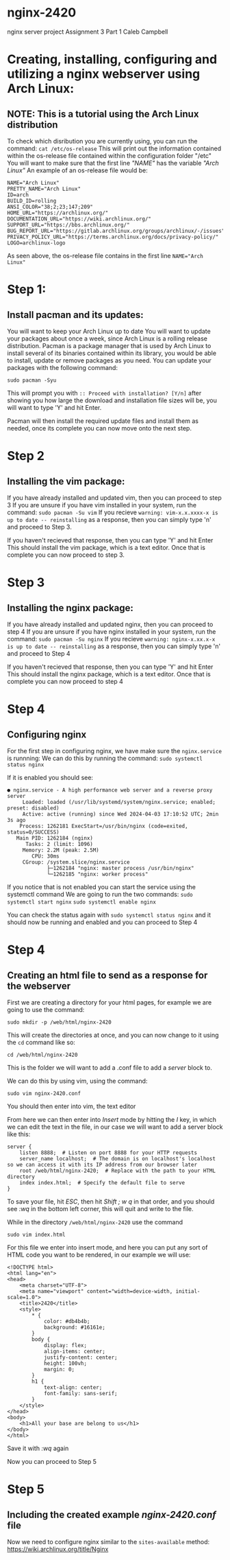# nginx-2420
nginx server project
Assignment 3 Part 1
Caleb Campbell

Creating, installing, configuring and utilizing a nginx webserver using Arch Linux:
=======
NOTE: This is a tutorial using the Arch Linux distribution
------
To check which disribution you are currently using, you can run the command:
`cat /etc/os-release`
This will print out the information contained within the os-release file contained within the configuration folder "/etc"
You will want to make sure that the first line *"NAME"* has the variable *"Arch Linux"*
An example of an os-release file would be:
```
NAME="Arch Linux"
PRETTY_NAME="Arch Linux"
ID=arch
BUILD_ID=rolling
ANSI_COLOR="38;2;23;147;209"
HOME_URL="https://archlinux.org/"
DOCUMENTATION_URL="https://wiki.archlinux.org/"
SUPPORT_URL="https://bbs.archlinux.org/"
BUG_REPORT_URL="https://gitlab.archlinux.org/groups/archlinux/-/issues"
PRIVACY_POLICY_URL="https://terms.archlinux.org/docs/privacy-policy/"
LOGO=archlinux-logo
```
As seen above, the os-release file contains in the first line `NAME="Arch Linux"`

Step 1:
=======
Install pacman and its updates:
------
You will want to keep your Arch Linux up to date
You will want to update your packages about once a week, since Arch Linux is a rolling release distribution. 
Pacman is a package manager that is used by Arch Linux to install several of its binaries contained within its library, you would be able to install, update or remove packages as you need. 
You can update your packages with the following command:

`sudo pacman -Syu`

This will prompt you with `:: Proceed with installation? [Y/n]` after showing you how large the download and installation file sizes will be, you will want to type 'Y' and hit Enter.

Pacman will then install the required update files and install them as needed, once its complete you can now move onto the next step.

Step 2
=======
Installing the vim package:
------
If you have already installed and updated vim, then you can proceed to step 3
If you are unsure if you have vim installed in your system, run the command:
`sudo pacman -Su vim`
If you recieve `warning: vim-x.x.xxxx-x is up to date -- reinstalling` as a response, then you can simply type 'n' and proceed to Step 3.

If you haven't recieved that response, then you can type 'Y' and hit Enter
This should install the vim package, which is a text editor.
Once that is complete you can now proceed to step 3.

Step 3
======
Installing the nginx package:
-------
If you have already installed and updated nginx, then you can proceed to step 4
If you are unsure if you have nginx installed in your system, run the command:
`sudo pacman -Su nginx`
If you recieve `warning: nginx-x.xx.x-x is up to date -- reinstalling` as a response, then you can simply type 'n' and proceed to Step 4

If you haven't recieved that response, then you can type 'Y' and hit Enter
This should install the nginx package, which is a text editor.
Once that is complete you can now proceed to step 4

Step 4
=======
Configuring nginx
------
For the first step in configuring nginx, we have make sure the `nginx.service` is runnning:
We can do this by running the command:
`sudo systemctl status nginx`

If it is enabled you should see:
```
● nginx.service - A high performance web server and a reverse proxy server
     Loaded: loaded (/usr/lib/systemd/system/nginx.service; enabled; preset: disabled)
     Active: active (running) since Wed 2024-04-03 17:10:52 UTC; 2min 3s ago
    Process: 1262181 ExecStart=/usr/bin/nginx (code=exited, status=0/SUCCESS)
   Main PID: 1262184 (nginx)
      Tasks: 2 (limit: 1096)
     Memory: 2.2M (peak: 2.5M)
        CPU: 30ms
     CGroup: /system.slice/nginx.service
             ├─1262184 "nginx: master process /usr/bin/nginx"
             └─1262185 "nginx: worker process"
```
If you notice that is not enabled you can start the service using the systemctl command
We are going to run the two commands:
`sudo systemctl start nginx`
`sudo systemctl enable nginx` 

You can check the status again with `sudo systemctl status nginx` and it should now be running and enabled and you can proceed to Step 4

Step 4
======
Creating an html file to send as a response for the webserver
------

First we are creating a directory for your html pages, for example we are going to use the command:

`sudo mkdir -p /web/html/nginx-2420`

This will create the directories at once, and you can now change to it using the `cd` command like so:

`cd /web/html/nginx-2420`

This is the folder we will want to add a .conf file to add a *server* block to.

We can do this by using vim, using the command:

`sudo vim nginx-2420.conf`

You should then enter into vim, the text editor

From here we can then enter into *Insert* mode by hitting the *I* key, in which we can edit the text in the file, in our case we will want to add a server block like this:

```
server {
    listen 8888;  # Listen on port 8888 for your HTTP requests
    server_name localhost;  # The domain is on localhost's localhost so we can access it with its IP address from our browser later 
    root /web/html/nginx-2420;  # Replace with the path to your HTML directory
    index index.html;  # Specify the default file to serve 
}
```
To save your file, hit *ESC*, then hit *Shift ; w q* in that order, and you should see *:wq* in the bottom left corner, this will quit and write to the file.

While in the directory `/web/html/nginx-2420` use the command 

`sudo vim index.html` 

For this file we enter into insert mode, and here you can put any sort of HTML code you want to be rendered, in our example we will use:

```
<!DOCTYPE html>
<html lang="en">
<head>
    <meta charset="UTF-8">
    <meta name="viewport" content="width=device-width, initial-scale=1.0">
    <title>2420</title>
    <style>
        * {
            color: #db4b4b;
            background: #16161e;
        }
        body {
            display: flex;
            align-items: center;
            justify-content: center;
            height: 100vh;
            margin: 0;
        }
        h1 {
            text-align: center;
            font-family: sans-serif;
        }
    </style>
</head>
<body>
    <h1>All your base are belong to us</h1>
</body>
</html>
```

Save it with *:wq* again

Now you can proceed to Step 5

Step 5
======
Including the created example *nginx-2420.conf* file
------

Now we need to configure nginx similar to the `sites-available` method:
<https://wiki.archlinux.org/title/Nginx>
